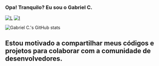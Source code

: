 ### Opa! Tranquilo? Eu sou o Gabriel C.

[![L](https://img.shields.io/badge/LinkedIn-0077B5?style=for-the-badge&logo=linkedin&logoColor=white)](https://www.linkedin.com/in/gabr1el-c)
[![I](https://img.shields.io/badge/Instagram-E4405F?style=for-the-badge&logo=instagram&logoColor=white)](https://www.instagram.com/gabryel_strange/)

![Gabriel C.'s GitHub stats](https://github-readme-stats.vercel.app/api?username=Gabriel00261&show_icons=true&theme=tokyonight)

## Estou motivado a compartilhar meus códigos e projetos para colaborar com a comunidade de desenvolvedores. 

